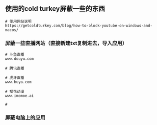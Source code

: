 ## 使用的cold turkey屏蔽一些的东西

```
# 使用网站说明
https://getcoldturkey.com/blog/how-to-block-youtube-on-windows-and-macos/
```

### 屏蔽一些直播网站（直接新建txt复制进去，导入应用）

```
# 斗鱼直播
www.douyu.com

# 腾讯直播

# 虎牙直播
www.huya.com

# 樱花动漫
www.imomoe.ai

# 
```

### 屏蔽电脑上的应用

```

```

